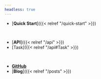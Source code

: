 ```yaml
---
headless: true
---
```


* [**Quick Start**]({{< relref "/quick-start" >}})
<br />

* [**API**]({{< relref "/api" >}})
* [Task]({{< relref "/api#Task" >}})

<br />

* [**GitHub**](https://github.com/GalileoCap/udo-src)
* [**Blog**]({{< relref "/posts" >}})
